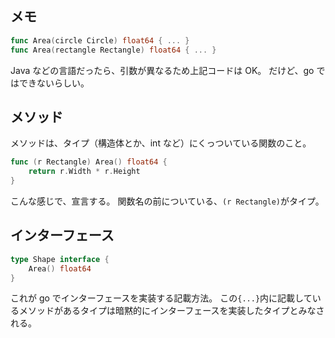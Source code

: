 ## メモ

```go
func Area(circle Circle) float64 { ... }
func Area(rectangle Rectangle) float64 { ... }
```

Java などの言語だったら、引数が異なるため上記コードは OK。
だけど、go ではできないらしい。

## メソッド

メソッドは、タイプ（構造体とか、int など）にくっついている関数のこと。

```go
func (r Rectangle) Area() float64 {
	return r.Width * r.Height
}
```

こんな感じで、宣言する。
関数名の前についている、`(r Rectangle)`がタイプ。

## インターフェース

```go
type Shape interface {
    Area() float64
}
```

これが go でインターフェースを実装する記載方法。
この`{...}`内に記載しているメソッドがあるタイプは暗黙的にインターフェースを実装したタイプとみなされる。
